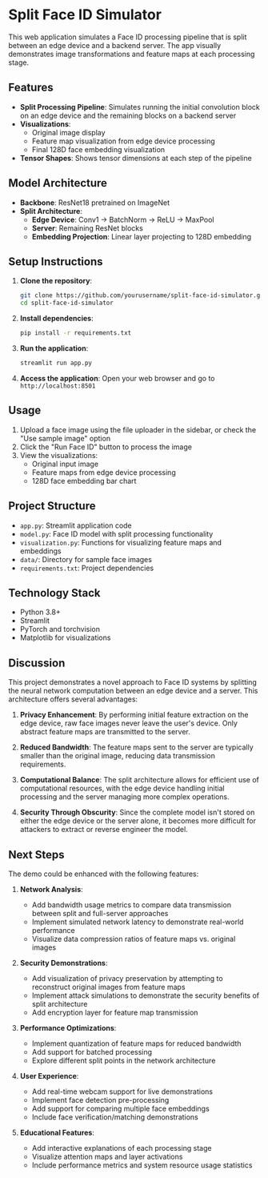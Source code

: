 # Split Face ID Simulator

This web application simulates a Face ID processing pipeline that is split between an edge device and a backend server. The app visually demonstrates image transformations and feature maps at each processing stage.

## Features

- **Split Processing Pipeline**: Simulates running the initial convolution block on an edge device and the remaining blocks on a backend server
- **Visualizations**:
  - Original image display
  - Feature map visualization from edge device processing
  - Final 128D face embedding visualization
- **Tensor Shapes**: Shows tensor dimensions at each step of the pipeline

## Model Architecture

- **Backbone**: ResNet18 pretrained on ImageNet
- **Split Architecture**:
  - **Edge Device**: Conv1 → BatchNorm → ReLU → MaxPool
  - **Server**: Remaining ResNet blocks
  - **Embedding Projection**: Linear layer projecting to 128D embedding

## Setup Instructions

1. **Clone the repository**:
   ```bash
   git clone https://github.com/yourusername/split-face-id-simulator.git
   cd split-face-id-simulator
   ```

2. **Install dependencies**:
   ```bash
   pip install -r requirements.txt
   ```

3. **Run the application**:
   ```bash
   streamlit run app.py
   ```

4. **Access the application**:
   Open your web browser and go to `http://localhost:8501`

## Usage

1. Upload a face image using the file uploader in the sidebar, or check the "Use sample image" option
2. Click the "Run Face ID" button to process the image
3. View the visualizations:
   - Original input image
   - Feature maps from edge device processing
   - 128D face embedding bar chart

## Project Structure

- `app.py`: Streamlit application code
- `model.py`: Face ID model with split processing functionality
- `visualization.py`: Functions for visualizing feature maps and embeddings
- `data/`: Directory for sample face images
- `requirements.txt`: Project dependencies

## Technology Stack

- Python 3.8+
- Streamlit
- PyTorch and torchvision
- Matplotlib for visualizations

## Discussion

This project demonstrates a novel approach to Face ID systems by splitting the neural network computation between an edge device and a server. This architecture offers several advantages:

1. **Privacy Enhancement**: By performing initial feature extraction on the edge device, raw face images never leave the user's device. Only abstract feature maps are transmitted to the server.

2. **Reduced Bandwidth**: The feature maps sent to the server are typically smaller than the original image, reducing data transmission requirements.

3. **Computational Balance**: The split architecture allows for efficient use of computational resources, with the edge device handling initial processing and the server managing more complex operations.

4. **Security Through Obscurity**: Since the complete model isn't stored on either the edge device or the server alone, it becomes more difficult for attackers to extract or reverse engineer the model.

## Next Steps

The demo could be enhanced with the following features:

1. **Network Analysis**:
   - Add bandwidth usage metrics to compare data transmission between split and full-server approaches
   - Implement simulated network latency to demonstrate real-world performance
   - Visualize data compression ratios of feature maps vs. original images

2. **Security Demonstrations**:
   - Add visualization of privacy preservation by attempting to reconstruct original images from feature maps
   - Implement attack simulations to demonstrate the security benefits of split architecture
   - Add encryption layer for feature map transmission

3. **Performance Optimizations**:
   - Implement quantization of feature maps for reduced bandwidth
   - Add support for batched processing
   - Explore different split points in the network architecture

4. **User Experience**:
   - Add real-time webcam support for live demonstrations
   - Implement face detection pre-processing
   - Add support for comparing multiple face embeddings
   - Include face verification/matching demonstrations

5. **Educational Features**:
   - Add interactive explanations of each processing stage
   - Visualize attention maps and layer activations
   - Include performance metrics and system resource usage statistics 